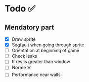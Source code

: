 # Todo ✅

## Mendatory part
- [x] Draw sprite
- [x] Segfault when going through sprite
- [ ] Orientation at beginning of game
- [ ] Check leaks
- [ ] If res is greater than window
- [ ] Norme ☠️
- [ ] Performance near walls
